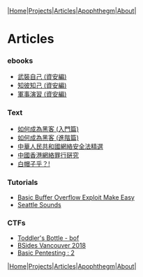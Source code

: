 |[Home](/README.md)|[Projects](/projects.md)|[Articles](/articles.md)|[Apophthegm](/apophthegm.md)|[About](/about.md)|

# **Articles**

### ebooks

- [武裝自己 (資安編)](/armour_yourself.md)
- [知彼知己 (資安編)](/know_your_enemies.md)
- [軍事演習 (資安編)](/military_exercises.md)

### Text

- [如何成為黑客 (入門篇)](/become-hacker.md)
- [如何成為黑客 (進階篇)](/become-hacker_1.md)
- [中華人民共和國網絡安全法精選](/cyber-law-china.md)
- [中國香港網絡罪行硏究](/cyber-law-hk.md)
- [白帽子乎？!](/laws2019_1.md)

### Tutorials

- [Basic Buffer Overflow Exploit Make Easy](/bof_make_easy.md)
- [Seattle Sounds](/lab-seattle.md)

### CTFs

- [Toddler's Bottle - bof](/pwnable-bof.md)
- [BSides Vancouver 2018](/ctf-bsides-vancouver-2018.md)
- [Basic Pentesting : 2](/ctf-basicpentestingv2.md)

|[Home](/README.md)|[Projects](/projects.md)|[Articles](/articles.md)|[Apophthegm](/apophthegm.md)|[About](/about.md)|
